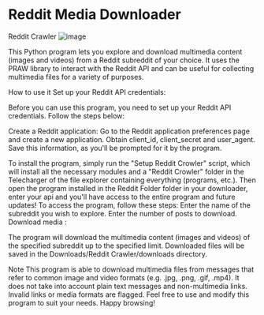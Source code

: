 # Reddit Media Downloader
Reddit Crawler
![image](https://github.com/MrFlappy0/Reddit-Crawler/assets/135755037/d842e6ac-7809-4865-9a0f-cd7ec875d013)


This Python program lets you explore and download multimedia content (images and videos) from a Reddit subreddit of your choice. It uses the PRAW library to interact with the Reddit API and can be useful for collecting multimedia files for a variety of purposes.

How to use it
Set up your Reddit API credentials:

Before you can use this program, you need to set up your Reddit API credentials. Follow the steps below:

Create a Reddit application: Go to the Reddit application preferences page and create a new application.
Obtain client_id, client_secret and user_agent.
Save this information, as you'll be prompted for it by the program. 

To install the program, simply run the "Setup Reddit Crowler" script, which will install all the necessary modules and a "Reddit Crowler" folder in the Telecharger of the file explorer containing everything (programs, etc.). 
Then open the program installed in the Reddit Folder folder in your downloader, enter your api and you'll have access to the entire program and future updates! To access the program, follow these steps: 
Enter the name of the subreddit you wish to explore.
Enter the number of posts to download.
Download media :

The program will download the multimedia content (images and videos) of the specified subreddit up to the specified limit.
Downloaded files will be saved in the Downloads/Reddit 
Crawler/downloads directory.

Note
This program is able to download multimedia files from messages that refer to common image and video formats (e.g. .jpg, .png, .gif, .mp4).
It does not take into account plain text messages and non-multimedia links.
Invalid links or media formats are flagged.
Feel free to use and modify this program to suit your needs. Happy browsing!



